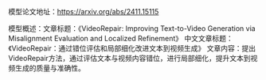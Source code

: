 模型论文地址：https://arxiv.org/abs/2411.15115

模型概述：文章标题：《VideoRepair: Improving Text-to-Video Generation via Misalignment Evaluation and Localized Refinement》
中文文章标题：《VideoRepair：通过错位评估和局部细化改进文本到视频生成》
文章内容：提出VideoRepair方法，通过评估文本与视频内容错位，进行局部细化，提升文本到视频生成的质量与准确性。
